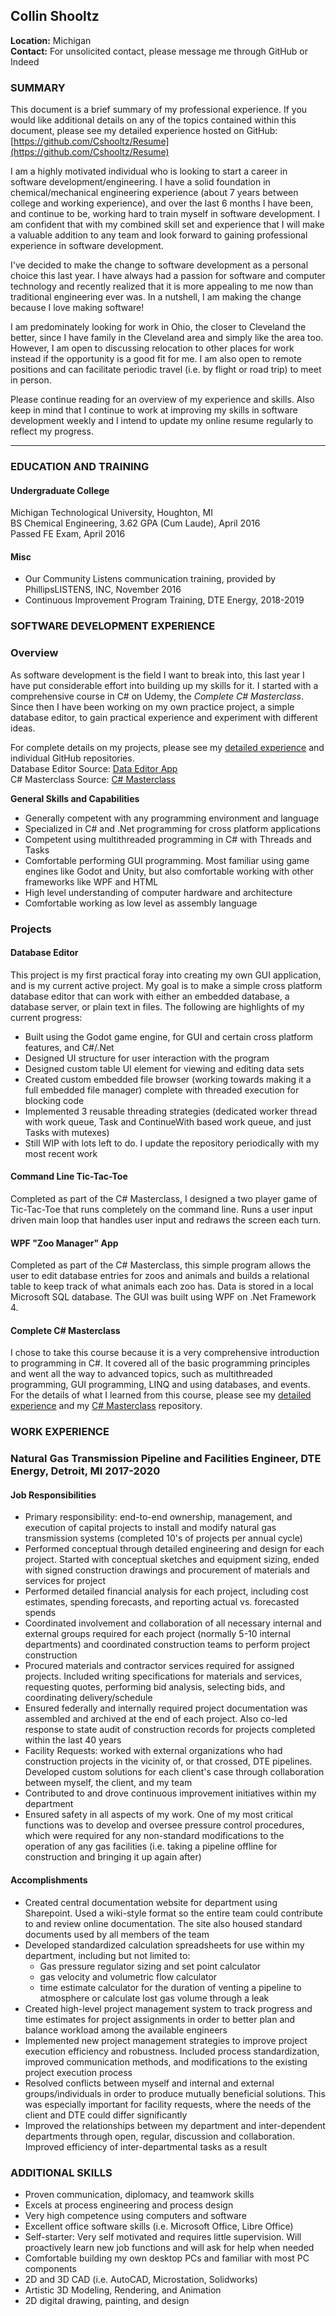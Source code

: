## Collin Shooltz
**Location:** Michigan  
**Contact:** For unsolicited contact, please message me through GitHub or Indeed  

### SUMMARY
This document is a brief summary of my professional experience. If you would like additional details on any of the topics contained within this document, please see my detailed experience hosted on GitHub: [https://github.com/Cshooltz/Resume](https://github.com/Cshooltz/Resume)

I am a highly motivated individual who is looking to start a career in software development/engineering. I have a solid foundation in chemical/mechanical engineering experience (about 7 years between college and working experience), and over the last 6 months I have been, and continue to be, working hard to train myself in software development. I am confident that with my combined skill set and experience that I will make a valuable addition to any team and look forward to gaining professional experience in software development.

I've decided to make the change to software development as a personal choice this last year. I have always had a passion for software and computer technology and recently realized that it is more appealing to me now than traditional engineering ever was. In a nutshell, I am making the change because I love making software!

I am predominately looking for work in Ohio, the closer to Cleveland the better, since I have family in the Cleveland area and simply like the area too. However, I am open to discussing relocation to other places for work instead if the opportunity is a good fit for me. I am also open to remote positions and can facilitate periodic travel (i.e. by flight or road trip) to meet in person.

Please continue reading for an overview of my experience and skills. Also keep in mind that I continue to work at improving my skills in software development weekly and I intend to update my online resume regularly to reflect my progress.

----------------------------------------------------------------

### EDUCATION AND TRAINING

#### Undergraduate College
Michigan Technological University, Houghton, MI  
BS Chemical Engineering, 3.62 GPA (Cum Laude), April 2016  
Passed FE Exam, April 2016

#### Misc
- Our Community Listens communication training, provided by PhillipsLISTENS, INC, November 2016
- Continuous Improvement Program Training, DTE Energy, 2018-2019

### SOFTWARE DEVELOPMENT EXPERIENCE

### Overview
As software development is the field I want to break into, this last year I have put considerable effort into building up my skills for it. I started with a comprehensive course in C# on Udemy, the *Complete C# Masterclass*. Since then I have been working on my own practice project, a simple database editor, to gain practical experience and experiment with different ideas.

For complete details on my projects, please see my [detailed experience](https://github.com/Cshooltz/Resume/blob/main/Detailed%20Experience.md) and individual GitHub repositories.  
Database Editor Source: [Data Editor App](https://github.com/Cshooltz/Data-Editor-App)  
C# Masterclass Source: [C# Masterclass](https://github.com/Cshooltz/CSharp-Masterclass)

**General Skills and Capabilities**  
- Generally competent with any programming environment and language
- Specialized in C# and .Net programming for cross platform applications
- Competent using multithreaded programming in C# with Threads and Tasks
- Comfortable performing GUI programming. Most familiar using game engines like Godot and Unity, but also comfortable working with other frameworks like WPF and HTML
- High level understanding of computer hardware and architecture
- Comfortable working as low level as assembly language

### Projects

#### Database Editor
This project is my first practical foray into creating my own GUI application, and is my current active project. My goal is to make a simple cross platform database editor that can work with either an embedded database, a database server, or plain text in files. The following are highlights of my current progress:
- Built using the Godot game engine, for GUI and certain cross platform features, and C#/.Net
- Designed UI structure for user interaction with the program
- Designed custom table UI element for viewing and editing data sets
- Created custom embedded file browser (working towards making it a full embedded file manager) complete with threaded execution for blocking code
- Implemented 3 reusable threading strategies (dedicated worker thread with work queue, Task and ContinueWith based work queue, and just Tasks with mutexes)
- Still WIP with lots left to do. I update the repository periodically with my most recent work

#### Command Line Tic-Tac-Toe
Completed as part of the C# Masterclass, I designed a two player game of Tic-Tac-Toe that runs completely on the command line. Runs a user input driven main loop that handles user input and redraws the screen each turn.

#### WPF "Zoo Manager" App
Completed as part of the C# Masterclass, this simple program allows the user to edit database entries for zoos and animals and builds a relational table to keep track of what animals each zoo has. Data is stored in a local Microsoft SQL database. The GUI was built using WPF on .Net Framework 4.

#### Complete C# Masterclass
I chose to take this course because it is a very comprehensive introduction to programming in C#. It covered all of the basic programming principles and went all the way to advanced topics, such as multithreaded programming, GUI programming, LINQ and using databases, and events. For the details of what I learned from this course, please see my [detailed experience](https://github.com/Cshooltz/Resume/blob/main/Detailed%20Experience.md) and my [C# Masterclass](https://github.com/Cshooltz/CSharp-Masterclass) repository.

### WORK EXPERIENCE

### Natural Gas Transmission Pipeline and Facilities Engineer, DTE Energy, Detroit, MI 2017-2020

#### Job Responsibilities
- Primary responsibility: end-to-end ownership, management, and execution of capital projects to install and modify natural gas transmission systems (completed 10's of projects per annual cycle)
- Performed conceptual through detailed engineering and design for each project. Started with conceptual sketches and equipment sizing, ended with signed construction drawings and procurement of materials and services for project
- Performed detailed financial analysis for each project, including cost estimates, spending forecasts, and reporting actual vs. forecasted spends
- Coordinated involvement and collaboration of all necessary internal and external groups required for each project (normally 5-10 internal departments) and coordinated construction teams to perform project construction
- Procured materials and contractor services required for assigned projects. Included writing specifications for materials and services, requesting quotes, performing bid analysis, selecting bids, and coordinating delivery/schedule
- Ensured federally and internally required project documentation was assembled and archived at the end of each project. Also co-led response to state audit of construction records for projects completed within the last 40 years
- Facility Requests: worked with external organizations who had construction projects in the vicinity of, or that crossed, DTE pipelines. Developed custom solutions for each client's case through collaboration between myself, the client, and my team
- Contributed to and drove continuous improvement initiatives within my department
- Ensured safety in all aspects of my work. One of my most critical functions was to develop and oversee pressure control procedures, which were required for any non-standard modifications to the operation of any gas facilities (i.e. taking a pipeline offline for construction and bringing it up again after)

#### Accomplishments
- Created central documentation website for department using Sharepoint. Used a wiki-style format so the entire team could contribute to and review online documentation. The site also housed standard documents used by all members of the team
- Developed standardized calculation spreadsheets for use within my department, including but not limited to: 
  - Gas pressure regulator sizing and set point calculator 
  - gas velocity and volumetric flow calculator
  - time estimate calculator for the duration of venting a pipeline to atmosphere or calculate lost gas volume through a leak
- Created high-level project management system to track progress and time estimates for project assignments in order to better plan and balance workload among the available engineers
- Implemented new project management strategies to improve project execution efficiency and robustness. Included process standardization, improved communication methods, and modifications to the existing project execution process
- Resolved conflicts between myself and internal and external groups/individuals in order to produce mutually beneficial solutions. This was especially important for facility requests, where the needs of the client and DTE could differ significantly
- Improved the relationships between my department and inter-dependent departments through open, regular, discussion and collaboration. Improved efficiency of inter-departmental tasks as a result

### ADDITIONAL SKILLS
- Proven communication, diplomacy, and teamwork skills
- Excels at process engineering and process design
- Very high competence using computers and software
- Excellent office software skills (i.e. Microsoft Office, Libre Office)
- Self-starter: Very self motivated and requires little supervision. Will proactively learn new job functions and will ask for help when needed
- Comfortable building my own desktop PCs and familiar with most PC components
- 2D and 3D CAD (i.e. AutoCAD, Microstation, Solidworks)
- Artistic 3D Modeling, Rendering, and Animation
- 2D digital drawing, painting, and design
